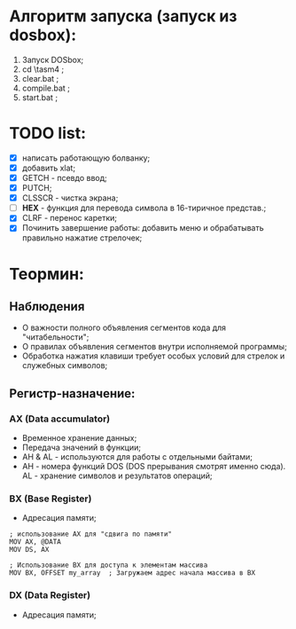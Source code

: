 # Алгоритм запуска (запуск из dosbox):
1. Запуск DOSbox;
2. cd \tasm4 ;
3. clear.bat ;
4. compile.bat ;
5. start.bat ;


# TODO list:
- [x] написать работающую болванку;  
- [x] добавить xlat;
- [x] GETCH - псевдо ввод;
- [x] PUTCH;
- [x] CLSSCR - чистка экрана;
- [ ] **HEX** - функция для перевода символа в 16-тиричное представ.;
- [x] CLRF - перенос каретки;
- [x] Починить завершение работы: добавить меню и обрабатывать правильно нажатие стрелочек;

# Теормин:
## Наблюдения
* О важности полного объявления сегментов кода для "читабельности";
* О правилах объявления сегментов внутри исполняемой программы;
* Обработка нажатия клавиши требует особых условий для стрелок и служебных символов;

## Регистр-назначение:
### AX (Data accumulator)
* Временное хранение данных;
* Передача значений в функции;
* AH & AL - используются для работы с отдельными байтами;
* AH - номера функций DOS (DOS прерывания смотрят именно сюда). AL - хранение символов и результатов операций;

### BX (Base Register)
* Адресация памяти;
```x86asm
; использование AX для "сдвига по памяти"
MOV AX, @DATA
MOV DS, AX 

; Использование BX для доступа к элементам массива
MOV BX, OFFSET my_array  ; Загружаем адрес начала массива в BX
```

### DX (Data Register)
* Адресация памяти;